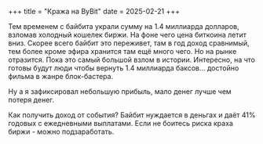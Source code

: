 +++
title = "Кража на ByBit"
date = 2025-02-21
+++

Тем временем с байбита украли сумму на 1.4 миллиарда долларов, взломав холодный кошелек биржи. На фоне чего цена биткоина летит вниз. Скорее всего байбит это переживет, там в год доход сравнимый, тем более кроме эфира хранится там ещё много чего. Но на рынке отразится. Пока это самый большой взлом в истории. Интересно, на что готовы будут люди чтобы вернуть 1.4 миллиарда баксов… достойно фильма в жанре блок-бастера.

Ну а я зафиксировал небольшую прибыль, мало денег лучше чем потеря денег.

Как получить доход от события? Байбит нуждается в деньгах и даёт 41% годовых с ежедневными выплатами. Если не боитесь риска краха биржи - можно подзаработать.